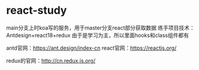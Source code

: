 # react-study
main分支上时koa写的服务，用于master分支react部分获取数据
练手项目技术：Antdesign+react18+redux
由于是学习为主，所以里面hooks和class组件都有

antd官网：https://ant.design/index-cn
react官网：https://reactjs.org/

redux的官网：http://cn.redux.js.org/
